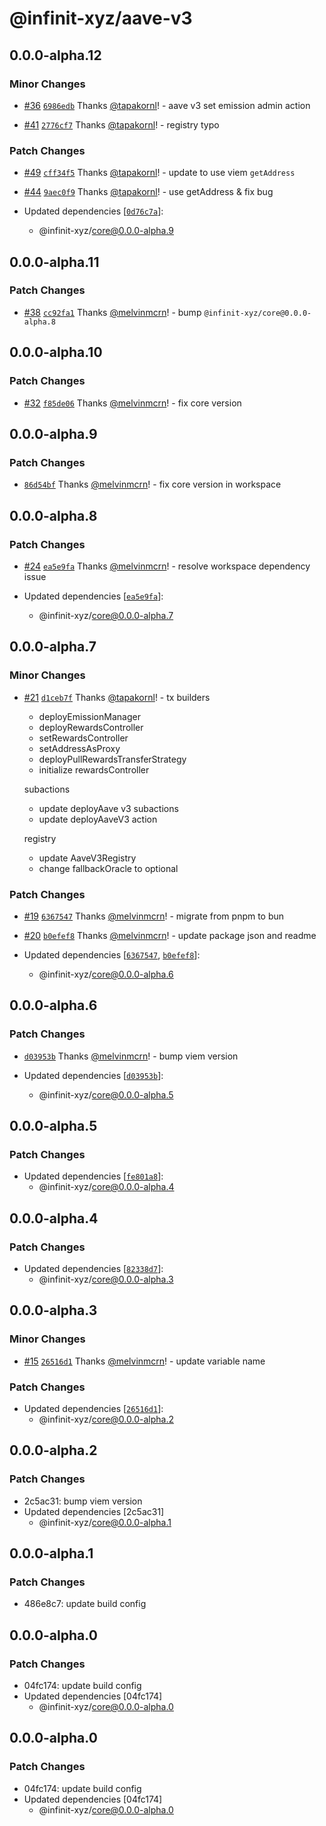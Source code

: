 # @infinit-xyz/aave-v3

## 0.0.0-alpha.12

### Minor Changes

- [#36](https://github.com/infinit-xyz/infinit-library/pull/36)
  [`6986edb`](https://github.com/infinit-xyz/infinit-library/commit/6986edbcaa447281674f2b33d7aafd89d1373945) Thanks
  [@tapakornl](https://github.com/tapakornl)! - aave v3 set emission admin action

- [#41](https://github.com/infinit-xyz/infinit-library/pull/41)
  [`2776cf7`](https://github.com/infinit-xyz/infinit-library/commit/2776cf78188ee1402e934b0df8c7681578b6e12a) Thanks
  [@tapakornl](https://github.com/tapakornl)! - registry typo

### Patch Changes

- [#49](https://github.com/infinit-xyz/infinit-library/pull/49)
  [`cff34f5`](https://github.com/infinit-xyz/infinit-library/commit/cff34f55aff01f3f3ba63bb02f6b01ab38b13673) Thanks
  [@tapakornl](https://github.com/tapakornl)! - update to use viem `getAddress`

- [#44](https://github.com/infinit-xyz/infinit-library/pull/44)
  [`9aec0f9`](https://github.com/infinit-xyz/infinit-library/commit/9aec0f91810a48488ec1bb47f88033bd94362fd9) Thanks
  [@tapakornl](https://github.com/tapakornl)! - use getAddress & fix bug

- Updated dependencies [[`0d76c7a`](https://github.com/infinit-xyz/infinit-library/commit/0d76c7a483f3352a42475c57e227297649a8dc88)]:
  - @infinit-xyz/core@0.0.0-alpha.9

## 0.0.0-alpha.11

### Patch Changes

- [#38](https://github.com/infinit-xyz/infinit-library/pull/38)
  [`cc92fa1`](https://github.com/infinit-xyz/infinit-library/commit/cc92fa13288982cc811359b242fb25d10ded0dc9) Thanks
  [@melvinmcrn](https://github.com/melvinmcrn)! - bump `@infinit-xyz/core@0.0.0-alpha.8`

## 0.0.0-alpha.10

### Patch Changes

- [#32](https://github.com/infinit-xyz/infinit-library/pull/32)
  [`f85de06`](https://github.com/infinit-xyz/infinit-library/commit/f85de06e08cb6a5bb4f11675f1dd4e74674007e7) Thanks
  [@melvinmcrn](https://github.com/melvinmcrn)! - fix core version

## 0.0.0-alpha.9

### Patch Changes

- [`86d54bf`](https://github.com/infinit-xyz/infinit-library/commit/86d54bfeeaa3391913ab9882cd0ac99b264f5d71) Thanks
  [@melvinmcrn](https://github.com/melvinmcrn)! - fix core version in workspace

## 0.0.0-alpha.8

### Patch Changes

- [#24](https://github.com/infinit-xyz/infinit-library/pull/24)
  [`ea5e9fa`](https://github.com/infinit-xyz/infinit-library/commit/ea5e9fac2c1a172acb6ef4d9abdd7b054ecacf98) Thanks
  [@melvinmcrn](https://github.com/melvinmcrn)! - resolve workspace dependency issue

- Updated dependencies [[`ea5e9fa`](https://github.com/infinit-xyz/infinit-library/commit/ea5e9fac2c1a172acb6ef4d9abdd7b054ecacf98)]:
  - @infinit-xyz/core@0.0.0-alpha.7

## 0.0.0-alpha.7

### Minor Changes

- [#21](https://github.com/infinit-xyz/infinit-library/pull/21)
  [`d1ceb7f`](https://github.com/infinit-xyz/infinit-library/commit/d1ceb7fd04374361d6e61dd37fd1ca3e809f49fe) Thanks
  [@tapakornl](https://github.com/tapakornl)! - tx builders

  - deployEmissionManager
  - deployRewardsController
  - setRewardsController
  - setAddressAsProxy
  - deployPullRewardsTransferStrategy
  - initialize rewardsController

  subactions

  - update deployAave v3 subactions
  - update deployAaveV3 action

  registry

  - update AaveV3Registry
  - change fallbackOracle to optional

### Patch Changes

- [#19](https://github.com/infinit-xyz/infinit-library/pull/19)
  [`6367547`](https://github.com/infinit-xyz/infinit-library/commit/6367547f5359baadd8eff39bcf390e011bed0c77) Thanks
  [@melvinmcrn](https://github.com/melvinmcrn)! - migrate from pnpm to bun

- [#20](https://github.com/infinit-xyz/infinit-library/pull/20)
  [`b0efef8`](https://github.com/infinit-xyz/infinit-library/commit/b0efef838c860eefd6a19565dde5e1ac60497501) Thanks
  [@melvinmcrn](https://github.com/melvinmcrn)! - update package json and readme

- Updated dependencies [[`6367547`](https://github.com/infinit-xyz/infinit-library/commit/6367547f5359baadd8eff39bcf390e011bed0c77),
  [`b0efef8`](https://github.com/infinit-xyz/infinit-library/commit/b0efef838c860eefd6a19565dde5e1ac60497501)]:
  - @infinit-xyz/core@0.0.0-alpha.6

## 0.0.0-alpha.6

### Patch Changes

- [`d03953b`](https://github.com/infinit-xyz/infinit-library/commit/d03953b83232b1625782a3dca94801bd3c2d1fb8) Thanks
  [@melvinmcrn](https://github.com/melvinmcrn)! - bump viem version

- Updated dependencies [[`d03953b`](https://github.com/infinit-xyz/infinit-library/commit/d03953b83232b1625782a3dca94801bd3c2d1fb8)]:
  - @infinit-xyz/core@0.0.0-alpha.5

## 0.0.0-alpha.5

### Patch Changes

- Updated dependencies [[`fe801a8`](https://github.com/infinit-xyz/infinit-library/commit/fe801a8accf1403764a6831c71a85ae7885276f8)]:
  - @infinit-xyz/core@0.0.0-alpha.4

## 0.0.0-alpha.4

### Patch Changes

- Updated dependencies [[`82338d7`](https://github.com/infinit-xyz/infinit-library/commit/82338d7040567e936845efc3141a2139f4d8065f)]:
  - @infinit-xyz/core@0.0.0-alpha.3

## 0.0.0-alpha.3

### Minor Changes

- [#15](https://github.com/infinit-xyz/infinit-library/pull/15)
  [`26516d1`](https://github.com/infinit-xyz/infinit-library/commit/26516d17b011bdbbd7de1f231a711f01a17d7630) Thanks
  [@melvinmcrn](https://github.com/melvinmcrn)! - update variable name

### Patch Changes

- Updated dependencies [[`26516d1`](https://github.com/infinit-xyz/infinit-library/commit/26516d17b011bdbbd7de1f231a711f01a17d7630)]:
  - @infinit-xyz/core@0.0.0-alpha.2

## 0.0.0-alpha.2

### Patch Changes

- 2c5ac31: bump viem version
- Updated dependencies [2c5ac31]
  - @infinit-xyz/core@0.0.0-alpha.1

## 0.0.0-alpha.1

### Patch Changes

- 486e8c7: update build config

## 0.0.0-alpha.0

### Patch Changes

- 04fc174: update build config
- Updated dependencies [04fc174]
  - @infinit-xyz/core@0.0.0-alpha.0

## 0.0.0-alpha.0

### Patch Changes

- 04fc174: update build config
- Updated dependencies [04fc174]
  - @infinit-xyz/core@0.0.0-alpha.0
